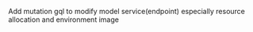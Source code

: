 Add mutation gql to modify model service(endpoint) especially resource allocation and environment image 